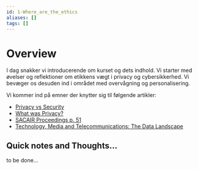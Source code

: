 ```yaml
---
id: 1-Where_are_the_ethics
aliases: []
tags: []
---
```



# Overview
I dag snakker vi introducerende om kurset og dets indhold. Vi starter med øvelser og reflektioner om etikkens vægt i privacy og cybersikkerhed. Vi bevæger os desuden ind i området med overvågning og personalisering.

Vi kommer ind på emner der knytter sig til følgende artikler:
- [Privacy vs Security](https://www.auditboard.com/blog/privacy-vs-security/)
- [What was Privacy?](https://hbr.org/2008/10/what-was-privacy)
- [SACAIR Proceedings p. 51](https://sacair.org.za/wp-content/uploads/2021/01/SACAIR_Proceedings-MainBook_vFin_sm.pdf)
- [Technology, Media and Telecommunications: The Data Landscape](https://www2.deloitte.com/uk/en/pages/technology-media-and-telecommunications/articles/the-data-landscape.html)

## Quick notes and Thoughts...
to be done...
